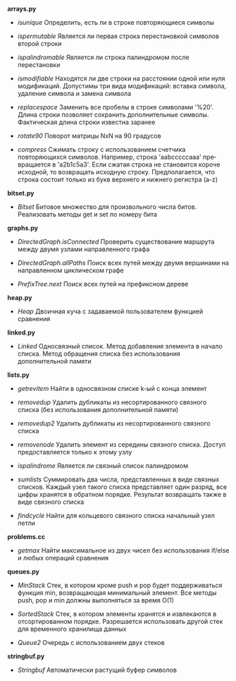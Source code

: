 **arrays.py**

- *isunique* Определить, есть ли в строке повторяющиеся символы

- *ispermutable* Является ли первая строка перестановкой символов второй строки

- *ispalindromable* Является ли строка палиндромом после перестановки

- *ismodifiable* Находятся ли две строки на расстоянии одной или нуля модификаций. Допустимы три вида модификаций: вставка символа, удаление символа и замена символа

- *replacespace* Заменить все пробелы в строке символами '%20'. Длина строки позволяет сохранить дополнительные символы. Фактическая длина строки известна заранее

- *rotate90* Поворот матрицы NxN на 90 градусов

- *compress* Сжимать строку с использова­нием счетчика повторяющихся символов. Например, строка 'aabcccccaaa' пре­вращается в 'a2b1c5a3'. Eсли сжатая строка не становится короче исходной, то возвращать исходную строку. Предполагается, что строка состоит только из букв верхнего и нижнего регистра (a-z)

**bitset.py**

- *Bitset* Битовое множество для произвольного числа битов. Реализовать методы get и set по номеру бита

**graphs.py**

- *DirectedGraph.isConnected* Проверить существование маршрута между двумя узлами направленного графа

- *DirectedGraph.allPaths* Поиск всех путей между двумя вершинами на направленном циклическом графе

- *PrefixTree.next* Поиск всех путей на префиксном дереве

**heap.py**

- *Heap* Двоичная куча с задаваемой пользователем функцией сравнения

**linked.py**

- *Linked* Односвязный список. Метод добавления элемента в начало списка. Метод обращения списка без использования дополнительной памяти

**lists.py**

- *getrevitem* Найти в односвязном списке k-ый с конца элемент

- *removedup* Удалить дубликаты из несортированного связного списка (без использования дополнительной памяти)

- *removedup2* Удалить дубликаты из несортированного связного списка

- *removenode* Удалить элемент из середины связного списка. Доступ предоставляется только к этому узлу

- *ispalindrome* Является ли связный список палиндромом

- *sumlists* Суммировать два числа, представленных в виде связных списков. Каждый узел такого списка пред­ставляет один разряд, все цифры хранятся в обратном порядке. Результат возвращать также в виде связного списка

- *findcycle* Найти для кольцевого связного списка начальный узел петли

**problems.cc**

- *getmax* Найти максимальное из двух чисел без использования if/else и любых операций сравнения

**queues.py**

- *MinStack* Стек, в котором кроме push и рор будет поддерживаться функция min, возвращающая минимальный элемент. Все методы push, рор и min должны выполняться за время O(1)

- *SortedStack* Стек, в котором элементы хранятся и извлекаются в отсортированном порядке. Разрешается использовать другой стек для временного хранилища данных

- *Queue2* Очередь с использованием двух стеков

**stringbuf.py**

- *Stringbuf* Автоматически растущий буфер символов
